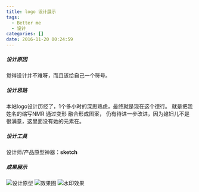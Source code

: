 ```yaml
---
title: logo 设计展示
tags:
  - Better me
  - 设计
categories: []
date: 2016-11-20 00:24:59
---
```


##### 设计原因
觉得设计并不难呀，而且该给自己一个符号。
<!-- more -->
##### 设计思路
本站logo设计历经了，1个多小时的深思熟虑，最终就是现在这个德行。
就是把我姓名的缩写NMR 通过变形 融合形成图案，
仍有待进一步改进，因为媳妇儿不是很满意，这里面没有她的元素在。
##### 设计工具
设计师/产品原型神器：**sketch**
##### 成果展示
![设计原型](http://ogwataaho.bkt.clouddn.com/2016/1479572055514.png)
![效果图](http://ogwataaho.bkt.clouddn.com/2016/1479572337947.png)
![水印效果](http://ogwataaho.bkt.clouddn.com/2016/1479572361529.png)